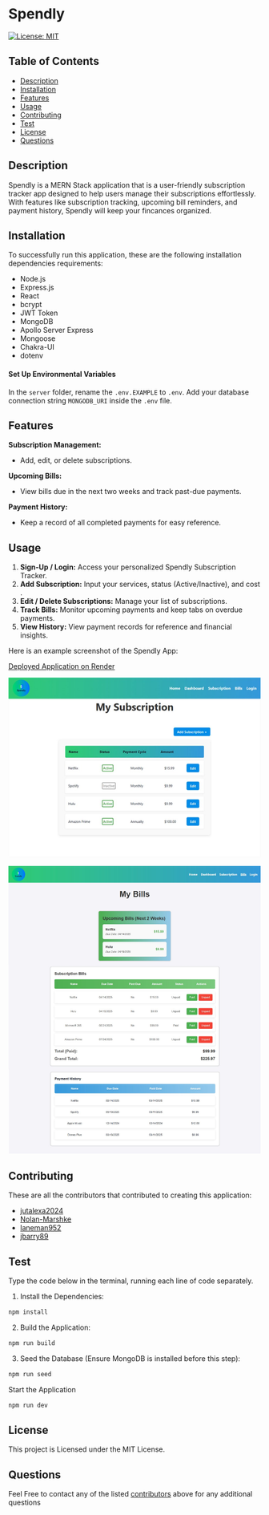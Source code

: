 # Spendly

[![License: MIT](https://img.shields.io/badge/License-MIT-yellow.svg)](https://opensource.org/licenses/MIT)

## Table of Contents

- [Description](#description)
- [Installation](#installation)
- [Features](#features)
- [Usage](#usage)
- [Contributing](#contributing)
- [Test](#test)
- [License](#license)
- [Questions](#questions)

## Description

Spendly is a MERN Stack application that is a user-friendly subscription tracker app designed to help users manage their subscriptions effortlessly. With features like subscription tracking, upcoming bill reminders, and payment history, Spendly will keep your fincances organized.

## Installation

To successfully run this application, these are the following installation dependencies requirements:

- Node.js
- Express.js
- React
- bcrypt
- JWT Token
- MongoDB
- Apollo Server Express
- Mongoose
- Chakra-UI
- dotenv

#### Set Up Environmental Variables

In the `server` folder, rename the `.env.EXAMPLE` to `.env`. Add your database connection string `MONGODB_URI` inside the `.env` file.

## Features
  **Subscription Management:**
  * Add, edit, or delete subscriptions.

  **Upcoming Bills:**
  * View bills due in the next two weeks and track past-due payments.

  **Payment History:**
  * Keep a record of all completed payments for easy reference.

## Usage
1. **Sign-Up / Login:** Access your personalized Spendly Subscription Tracker.
2. **Add Subscription:** Input your services, status (Active/Inactive), and cost .
3. **Edit / Delete Subscriptions:** Manage your list of subscriptions.
4. **Track Bills:** Monitor upcoming payments and keep tabs on overdue payments.
5. **View History:** View payment records for reference and financial insights.

Here is an example screenshot of the Spendly App:

[Deployed Application on Render](https://spendly-client.onrender.com/)

![Spendly-Subscription-page-screenshot](client/src/assets/spendly-subscription-page.jpg)

![Spendly-Bills-page-Screenshot](client/src/assets/spendly-bills-page.jpg)

## Contributing

These are all the contributors that contributed to creating this application:

- [jutalexa2024](https://github.com/jutalexa2024)
- [Nolan-Marshke](https://github.com/Nolan-Marshke)
- [laneman952](https://github.com/laneman952)
- [jbarry89](https://github.com/jbarry89/)

## Test

Type the code below in the terminal, running each line of code separately.

1. Install the Dependencies:

```bash
npm install

```

2. Build the Application:

```bash
npm run build

```

3. Seed the Database (Ensure MongoDB is installed before this step):

```bash
npm run seed

```

Start the Application

```bash
npm run dev

```

## License

This project is Licensed under the MIT License.

## Questions

Feel Free to contact any of the listed [contributors](#contributing) above for any additional questions
